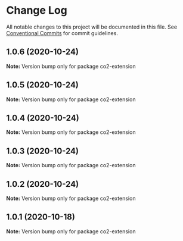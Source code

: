 # Change Log

All notable changes to this project will be documented in this file.
See [Conventional Commits](https://conventionalcommits.org) for commit guidelines.

## 1.0.6 (2020-10-24)

**Note:** Version bump only for package co2-extension





## 1.0.5 (2020-10-24)

**Note:** Version bump only for package co2-extension





## 1.0.4 (2020-10-24)

**Note:** Version bump only for package co2-extension





## 1.0.3 (2020-10-24)

**Note:** Version bump only for package co2-extension





## 1.0.2 (2020-10-24)

**Note:** Version bump only for package co2-extension





## 1.0.1 (2020-10-18)

**Note:** Version bump only for package co2-extension
